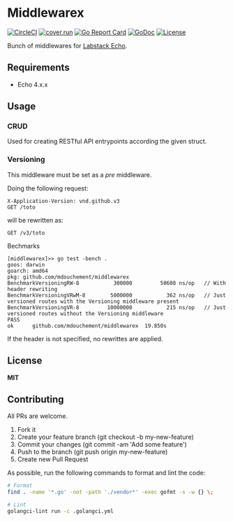 # Middlewarex

[![CircleCI](https://circleci.com/gh/mdouchement/middlewarex/tree/master.svg?style=shield)](https://circleci.com/gh/mdouchement/middlewarex/tree/master)
[![cover.run](https://cover.run/go/github.com/mdouchement/middlewarex.svg?style=flat&tag=golang-1.10)](https://cover.run/go?tag=golang-1.10&repo=github.com%2Fmdouchement%2Fmiddlewarex)
[![Go Report Card](https://goreportcard.com/badge/github.com/mdouchement/middlewarex)](https://goreportcard.com/report/github.com/mdouchement/middlewarex)
[![GoDoc](https://img.shields.io/badge/godoc-reference-blue.svg)](https://godoc.org/github.com/mdouchement/middlewarex)
[![License](https://img.shields.io/github/license/mdouchement/middlewarex.svg)](http://opensource.org/licenses/MIT)

Bunch of middlewares for [Labstack Echo](https://github.com/labstack/echo).

## Requirements

- Echo 4.x.x

## Usage
### CRUD

Used for creating RESTful API entrypoints according the given struct.

### Versioning

This middleware must be set as a _pre_ middleware.

Doing the following request:
```
X-Application-Version: vnd.github.v3
GET /toto
```

will be rewritten as:
```
GET /v3/toto
```

Bechmarks
```
[middlewarex]>> go test -bench .
goos: darwin
goarch: amd64
pkg: github.com/mdouchement/middlewarex
BenchmarkVersioningRW-8     	  300000	     50608 ns/op   // With header rewriting
BenchmarkVersioningVRwM-8   	 5000000	       362 ns/op   // Just versioned routes with the Versioning middleware present
BenchmarkVersioningVR-8     	10000000	       215 ns/op   // Just versioned routes without the Versioning middleware
PASS
ok  	github.com/mdouchement/middlewarex	19.850s
```

If the header is not specified, no rewrittes are applied.

## License

**MIT**


## Contributing

All PRs are welcome.

1. Fork it
2. Create your feature branch (git checkout -b my-new-feature)
3. Commit your changes (git commit -am 'Add some feature')
5. Push to the branch (git push origin my-new-feature)
6. Create new Pull Request

As possible, run the following commands to format and lint the code:

```sh
# Format
find . -name '*.go' -not -path './vendor*' -exec gofmt -s -w {} \;

# Lint
golangci-lint run -c .golangci.yml
```
